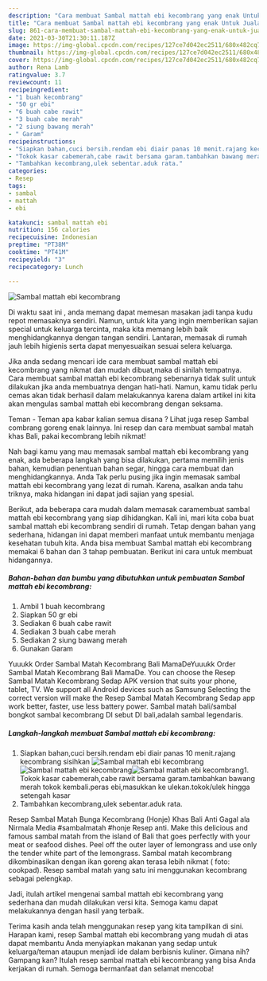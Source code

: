 ```yaml
---
description: "Cara membuat Sambal mattah ebi kecombrang yang enak Untuk Jualan"
title: "Cara membuat Sambal mattah ebi kecombrang yang enak Untuk Jualan"
slug: 861-cara-membuat-sambal-mattah-ebi-kecombrang-yang-enak-untuk-jualan
date: 2021-03-30T21:30:11.187Z
image: https://img-global.cpcdn.com/recipes/127ce7d042ec2511/680x482cq70/sambal-mattah-ebi-kecombrang-foto-resep-utama.jpg
thumbnail: https://img-global.cpcdn.com/recipes/127ce7d042ec2511/680x482cq70/sambal-mattah-ebi-kecombrang-foto-resep-utama.jpg
cover: https://img-global.cpcdn.com/recipes/127ce7d042ec2511/680x482cq70/sambal-mattah-ebi-kecombrang-foto-resep-utama.jpg
author: Rena Lamb
ratingvalue: 3.7
reviewcount: 11
recipeingredient:
- "1 buah kecombrang"
- "50 gr ebi"
- "6 buah cabe rawit"
- "3 buah cabe merah"
- "2 siung bawang merah"
- " Garam"
recipeinstructions:
- "Siapkan bahan,cuci bersih.rendam ebi diair panas 10 menit.rajang kecombrang sisihkan"
- "Tokok kasar cabemerah,cabe rawit bersama garam.tambahkan bawang merah tokok kembali.peras ebi,masukkan ke ulekan.tokok/ulek hingga setengah kasar"
- "Tambahkan kecombrang,ulek sebentar.aduk rata."
categories:
- Resep
tags:
- sambal
- mattah
- ebi

katakunci: sambal mattah ebi 
nutrition: 156 calories
recipecuisine: Indonesian
preptime: "PT38M"
cooktime: "PT41M"
recipeyield: "3"
recipecategory: Lunch

---
```



![Sambal mattah ebi kecombrang](https://img-global.cpcdn.com/recipes/127ce7d042ec2511/680x482cq70/sambal-mattah-ebi-kecombrang-foto-resep-utama.jpg)

Di waktu  saat ini , anda memang dapat memesan masakan jadi tanpa kudu repot memasaknya sendiri. Namun, untuk kita yang ingin memberikan sajian special untuk keluarga tercinta, maka kita memang lebih baik menghidangkannya dengan tangan sendiri. Lantaran, memasak di rumah jauh lebih higienis serta dapat menyesuaikan sesuai selera keluarga.

Jika anda sedang mencari ide cara membuat sambal mattah ebi kecombrang yang nikmat dan mudah dibuat,maka di sinilah tempatnya. Cara membuat sambal mattah ebi kecombrang  sebenarnya tidak sulit untuk dilakukan jika anda membuatnya dengan hati-hati. Namun, kamu tidak perlu cemas akan tidak berhasil dalam melakukannya 
karena dalam artikel ini kita akan mengulas sambal mattah ebi kecombrang dengan seksama.  

Teman - Teman apa kabar kalian semua disana ? Lihat juga resep Sambal combrang goreng enak lainnya. Ini resep dan cara membuat sambal matah khas Bali, pakai kecombrang lebih nikmat!

Nah bagi kamu yang mau memasak sambal mattah ebi kecombrang yang enak, ada beberapa langkah yang bisa dilakukan, pertama memilih jenis bahan, kemudian penentuan bahan segar, hingga cara membuat dan menghidangkannya. Anda Tak perlu pusing jika ingin memasak sambal mattah ebi kecombrang yang lezat di rumah. Karena, asalkan anda  tahu triknya, maka hidangan ini dapat jadi sajian yang spesial.

Berikut, ada beberapa cara mudah dalam memasak caramembuat sambal mattah ebi kecombrang yang siap dihidangkan. Kali ini, mari kita coba buat sambal mattah ebi kecombrang sendiri di rumah. Tetap dengan bahan yang sederhana, hidangan ini dapat memberi manfaat untuk membantu menjaga kesehatan tubuh kita. Anda bisa membuat Sambal mattah ebi kecombrang memakai 6 bahan dan 3 tahap pembuatan. Berikut ini cara untuk membuat hidangannya.

<!--inarticleads1-->

##### Bahan-bahan dan bumbu yang dibutuhkan untuk pembuatan Sambal mattah ebi kecombrang:

1. Ambil 1 buah kecombrang
1. Siapkan 50 gr ebi
1. Sediakan 6 buah cabe rawit
1. Sediakan 3 buah cabe merah
1. Sediakan 2 siung bawang merah
1. Gunakan  Garam


Yuuukk Order Sambal Matah Kecombrang Bali MamaDeYuuukk Order Sambal Matah Kecombrang Bali MamaDe. You can choose the Resep Sambal Matah Kecombrang Sedap APK version that suits your phone, tablet, TV. We support all Android devices such as Samsung Selecting the correct version will make the Resep Sambal Matah Kecombrang Sedap app work better, faster, use less battery power. Sambal matah bali/sambal bongkot sambal kecombrang DI sebut DI bali,adalah sambal legendaris. 

<!--inarticleads2-->

##### Langkah-langkah membuat Sambal mattah ebi kecombrang:

1. Siapkan bahan,cuci bersih.rendam ebi diair panas 10 menit.rajang kecombrang sisihkan
<img src="https://img-global.cpcdn.com/steps/2f3eba4e06fe7e1b/160x128cq70/sambal-mattah-ebi-kecombrang-langkah-memasak-1-foto.jpg" alt="Sambal mattah ebi kecombrang"><img src="https://img-global.cpcdn.com/steps/e22d3c1d2c38bf23/160x128cq70/sambal-mattah-ebi-kecombrang-langkah-memasak-1-foto.jpg" alt="Sambal mattah ebi kecombrang"><img src="https://img-global.cpcdn.com/steps/8db69e85fb049e97/160x128cq70/sambal-mattah-ebi-kecombrang-langkah-memasak-1-foto.jpg" alt="Sambal mattah ebi kecombrang">1. Tokok kasar cabemerah,cabe rawit bersama garam.tambahkan bawang merah tokok kembali.peras ebi,masukkan ke ulekan.tokok/ulek hingga setengah kasar
1. Tambahkan kecombrang,ulek sebentar.aduk rata.


Resep Sambal Matah Bunga Kecombrang (Honje) Khas Bali Anti Gagal ala Nirmala Media #sambalmatah #honje Resep anti. Make this delicious and famous sambal matah from the island of Bali that goes perfectly with your meat or seafood dishes. Peel off the outer layer of lemongrass and use only the tender white part of the lemongrass. Sambal matah kecombrang dikombinasikan dengan ikan goreng akan terasa lebih nikmat ( foto: cookpad). Resep sambal matah yang satu ini menggunakan kecombrang sebagai pelengkap. 

Jadi, itulah artikel mengenai  sambal mattah ebi kecombrang  yang sederhana dan mudah dilakukan versi kita. Semoga kamu dapat melakukannya dengan hasil yang terbaik. 

Terima kasih anda telah menggunakan resep yang kita tampilkan di sini. Harapan kami, resep  Sambal mattah ebi kecombrang yang mudah di atas dapat membantu Anda menyiapkan makanan yang sedap untuk keluarga/teman ataupun menjadi ide dalam berbisnis kuliner. Gimana nih? Gampang kan? Itulah resep sambal mattah ebi kecombrang yang bisa Anda kerjakan di rumah. Semoga bermanfaat dan selamat mencoba!

